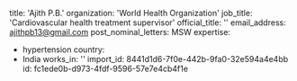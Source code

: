 title: 'Ajith P.B.'
organization: 'World Health Organization'
job_title: 'Cardiovascular health treatment supervisor'
official_title: ''
email_address: ajithpb13@gmail.com
post_nominal_letters: MSW
expertise:
  - hypertension
country:
  - India
works_in: ''
import_id: 8441d1d6-7f0e-442b-9fa0-32e594a4e4bb
id: fc1ede0b-d973-4fdf-9596-57e7e4cb4f1e
